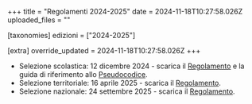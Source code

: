 +++
title = "Regolamenti 2024-2025"
date = 2024-11-18T10:27:58.026Z
uploaded_files = ""

[taxonomies]
edizioni = ["2024-2025"]

[extra]
override_updated = 2024-11-18T10:27:58.026Z
+++
* Selezione scolastica: 12 dicembre 2024 - scarica il [Regolamento](/regulations/Regolamento_Scolastica_2025.pdf) e la guida di riferimento allo [Pseudocodice](/oldsite/236/Pseudocodice.pdf).
* Selezione territoriale: 16 aprile 2025 - scarica il [Regolamento](/regulations/Regolamento_Territoriale_2025.pdf).
* Selezione nazionale: 24 settembre 2025 - scarica il [Regolamento](/regulations/Regolamento_Nazionale_2025.pdf).
